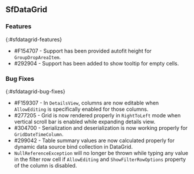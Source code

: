 ## SfDataGrid

### Features
{:#sfdatagrid-features}
* \#F154707 - Support has been provided autofit height for `GroupDropAreaItem`.
* \#292904 - Support has been added to show tooltip for empty cells.

### Bug Fixes
{:#sfdatagrid-bug-fixes}

* \#F159307 - In `DetailsView`, columns are now editable when `AllowEditing` is specifically enabled for those columns.
* \#277205 - Grid is now rendered properly in `RightToLeft` mode when vertical scroll bar is enabled while expanding details view.
* \#304700 - Serialization and deserialization is now working properly for `GridDateTimeColumn`.
* \#299042 - Table summary values are now calculated properly for dynamic data source bind collection in DataGrid.
* `NullReferenceException` will no longer be thrown while typing any value in the filter row cell if `AllowEditing` and `ShowFilterRowOptions` property of the column is disabled.